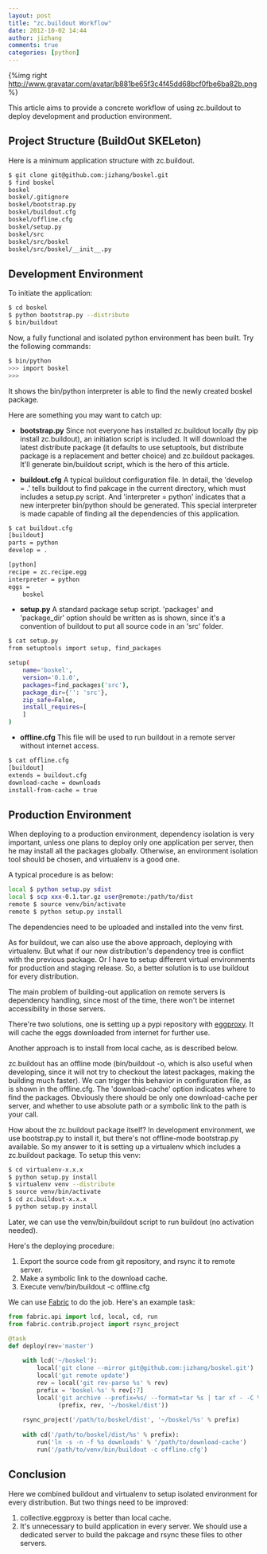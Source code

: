 ```yaml
---
layout: post
title: "zc.buildout Workflow"
date: 2012-10-02 14:44
author: jizhang
comments: true
categories: [python]
---
```


{%img right http://www.gravatar.com/avatar/b881be65f3c4f45dd68bcf0fbe6ba82b.png %}

This article aims to provide a concrete workflow of using zc.buildout to deploy development and production environment.

Project Structure (BuildOut SKELeton)
-------------------------------------

Here is a minimum application structure with zc.buildout.

```bash
$ git clone git@github.com:jizhang/boskel.git
$ find boskel
boskel
boskel/.gitignore
boskel/bootstrap.py
boskel/buildout.cfg
boskel/offline.cfg
boskel/setup.py
boskel/src
boskel/src/boskel
boskel/src/boskel/__init__.py
```

Development Environment
-----------------------

To initiate the application:

```bash
$ cd boskel
$ python bootstrap.py --distribute
$ bin/buildout
```

Now, a fully functional and isolated python environment has been built. Try the following commands:

```bash
$ bin/python
>>> import boskel
>>>
```

It shows the bin/python interpreter is able to find the newly created boskel package.

Here are something you may want to catch up:

* **bootstrap.py** Since not everyone has installed zc.buildout locally (by pip install zc.buildout), an initiation script is included. It will download the latest distribute package (it defaults to use setuptools, but distribute package is a replacement and better choice) and zc.buildout packages. It'll generate bin/buildout script, which is the hero of this article.

* **buildout.cfg** A typical buildout configuration file. In detail, the 'develop = .' tells buildout to find pakcage in the current directory, which must includes a setup.py script. And 'interpreter = python' indicates that a new interpreter bin/python should be generated. This special interpreter is made capable of finding all the dependencies of this application.

```bash
$ cat buildout.cfg
[buildout]
parts = python
develop = .

[python]
recipe = zc.recipe.egg
interpreter = python
eggs =
    boskel
```

* **setup.py** A standard package setup script. 'packages' and 'package_dir' option should be written as is shown, since it's a convention of buildout to put all source code in an 'src' folder.

```bash
$ cat setup.py
from setuptools import setup, find_packages

setup(
    name='boskel',
    version='0.1.0',
    packages=find_packages('src'),
    package_dir={'': 'src'},
    zip_safe=False,
    install_requires=[
    ]
)
```

* **offline.cfg** This file will be used to run buildout in a remote server without internet access.

```bash
$ cat offline.cfg
[buildout]
extends = buildout.cfg
download-cache = downloads
install-from-cache = true
```

Production Environment
----------------------

When deploying to a production environment, dependency isolation is very important, unless one plans to deploy only one application per server, then he may install all the packages globally. Otherwise, an environment isolation tool should be chosen, and virtualenv is a good one.

A typical procedure is as below:

```bash
local $ python setup.py sdist
local $ scp xxx-0.1.tar.gz user@remote:/path/to/dist
remote $ source venv/bin/activate
remote $ python setup.py install
```

The dependencies need to be uploaded and installed into the venv first.

As for buildout, we can also use the above approach, deploying with virtualenv. But what if our new distribution's dependency tree is conflict with the previous package. Or I have to setup different virtual environments for production and staging release. So, a better solution is to use buildout for every distribution. 

The main problem of building-out application on remote servers is dependency handling, since most of the time, there won't be internet accessibility in those servers.

There're two solutions, one is setting up a pypi repository with [eggproxy](http://pypi.python.org/pypi/collective.eggproxy). It will cache the eggs downloaded from internet for further use.

Another approach is to install from local cache, as is described below.

zc.buildout has an offline mode (bin/buildout -o, which is also useful when developing, since it will not try to checkout the latest packages, making the building much faster). We can trigger this behavior in configuration file, as is shown in the offline.cfg. The 'download-cache' option indicates where to find the packages. Obviously there should be only one download-cache per server, and whether to use absolute path or a symbolic link to the path is your call.

How about the zc.buildout package itself? In development environment, we use bootstrap.py to install it, but there's not offline-mode bootstrap.py available. So my answer to it is setting up a virtualenv which includes a zc.buildout package. To setup this venv:

```bash
$ cd virtualenv-x.x.x
$ python setup.py install
$ virtualenv venv --distribute
$ source venv/bin/activate
$ cd zc.buildout-x.x.x
$ python setup.py install
```

Later, we can use the venv/bin/buildout script to run buildout (no activation needed).

Here's the deploying procedure:

1. Export the source code from git repository, and rsync it to remote server.
2. Make a symbolic link to the download cache.
3. Execute venv/bin/buildout -c offline.cfg

We can use [Fabric](http://docs.fabfile.org/en/1.4.3/index.html) to do the job. Here's an example task:

```python
from fabric.api import lcd, local, cd, run
from fabric.contrib.project import rsync_project

@task
def deploy(rev='master')
    
    with lcd('~/boskel'):
        local('git clone --mirror git@github.com:jizhang/boskel.git')
        local('git remote update')
        rev = local('git rev-parse %s' % rev)
        prefix = 'boskel-%s' % rev[:7]
        local('git archive --prefix=%s/ --format=tar %s | tar xf - -C %s' %\
              (prefix, rev, '~/boskel/dist'))
    
    rsync_project('/path/to/boskel/dist', '~/boskel/%s' % prefix)
    
    with cd('/path/to/boskel/dist/%s' % prefix):
        run('ln -s -n -f %s downloads' % '/path/to/download-cache')
        run('/path/to/venv/bin/buildout -c offline.cfg')
```

Conclusion
----------

Here we combined buildout and virtualenv to setup isolated environment for every distribution. But two things need to be improved:

1. collective.eggproxy is better than local cache.
2. It's unnecessary to build application in every server. We should use a dedicated server to build the pakcage and rsync these files to other servers.
